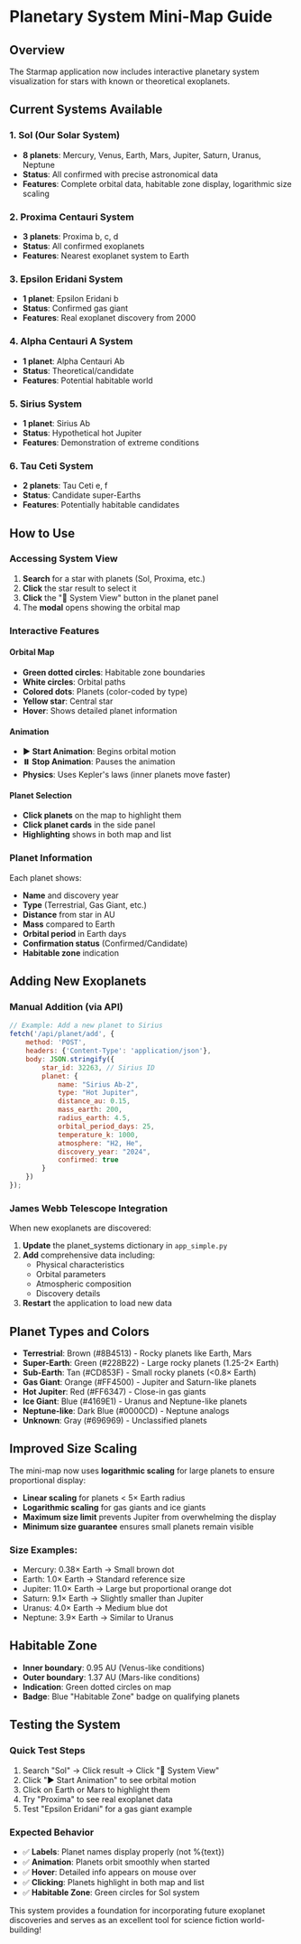 # Planetary System Mini-Map Guide

## Overview
The Starmap application now includes interactive planetary system visualization for stars with known or theoretical exoplanets.

## Current Systems Available

### 1. Sol (Our Solar System)
- **8 planets**: Mercury, Venus, Earth, Mars, Jupiter, Saturn, Uranus, Neptune
- **Status**: All confirmed with precise astronomical data
- **Features**: Complete orbital data, habitable zone display, logarithmic size scaling

### 2. Proxima Centauri System
- **3 planets**: Proxima b, c, d  
- **Status**: All confirmed exoplanets
- **Features**: Nearest exoplanet system to Earth

### 3. Epsilon Eridani System  
- **1 planet**: Epsilon Eridani b
- **Status**: Confirmed gas giant
- **Features**: Real exoplanet discovery from 2000

### 4. Alpha Centauri A System
- **1 planet**: Alpha Centauri Ab
- **Status**: Theoretical/candidate
- **Features**: Potential habitable world

### 5. Sirius System
- **1 planet**: Sirius Ab  
- **Status**: Hypothetical hot Jupiter
- **Features**: Demonstration of extreme conditions

### 6. Tau Ceti System
- **2 planets**: Tau Ceti e, f
- **Status**: Candidate super-Earths
- **Features**: Potentially habitable candidates

## How to Use

### Accessing System View
1. **Search** for a star with planets (Sol, Proxima, etc.)
2. **Click** the star result to select it
3. **Click** the "🌌 System View" button in the planet panel
4. The **modal** opens showing the orbital map

### Interactive Features

#### Orbital Map
- **Green dotted circles**: Habitable zone boundaries
- **White circles**: Orbital paths  
- **Colored dots**: Planets (color-coded by type)
- **Yellow star**: Central star
- **Hover**: Shows detailed planet information

#### Animation
- **▶️ Start Animation**: Begins orbital motion
- **⏸️ Stop Animation**: Pauses the animation
- **Physics**: Uses Kepler's laws (inner planets move faster)

#### Planet Selection
- **Click planets** on the map to highlight them
- **Click planet cards** in the side panel
- **Highlighting** shows in both map and list

### Planet Information
Each planet shows:
- **Name** and discovery year
- **Type** (Terrestrial, Gas Giant, etc.)
- **Distance** from star in AU
- **Mass** compared to Earth  
- **Orbital period** in Earth days
- **Confirmation status** (Confirmed/Candidate)
- **Habitable zone** indication

## Adding New Exoplanets

### Manual Addition (via API)
```javascript
// Example: Add a new planet to Sirius
fetch('/api/planet/add', {
    method: 'POST',
    headers: {'Content-Type': 'application/json'},
    body: JSON.stringify({
        star_id: 32263, // Sirius ID
        planet: {
            name: "Sirius Ab-2",
            type: "Hot Jupiter", 
            distance_au: 0.15,
            mass_earth: 200,
            radius_earth: 4.5,
            orbital_period_days: 25,
            temperature_k: 1000,
            atmosphere: "H2, He",
            discovery_year: "2024",
            confirmed: true
        }
    })
});
```

### James Webb Telescope Integration
When new exoplanets are discovered:

1. **Update** the planet_systems dictionary in `app_simple.py`
2. **Add** comprehensive data including:
   - Physical characteristics
   - Orbital parameters  
   - Atmospheric composition
   - Discovery details
3. **Restart** the application to load new data

## Planet Types and Colors

- **Terrestrial**: Brown (#8B4513) - Rocky planets like Earth, Mars
- **Super-Earth**: Green (#228B22) - Large rocky planets (1.25-2× Earth)  
- **Sub-Earth**: Tan (#CD853F) - Small rocky planets (<0.8× Earth)
- **Gas Giant**: Orange (#FF4500) - Jupiter and Saturn-like planets
- **Hot Jupiter**: Red (#FF6347) - Close-in gas giants
- **Ice Giant**: Blue (#4169E1) - Uranus and Neptune-like planets
- **Neptune-like**: Dark Blue (#0000CD) - Neptune analogs
- **Unknown**: Gray (#696969) - Unclassified planets

## Improved Size Scaling

The mini-map now uses **logarithmic scaling** for large planets to ensure proportional display:

- **Linear scaling** for planets < 5× Earth radius
- **Logarithmic scaling** for gas giants and ice giants  
- **Maximum size limit** prevents Jupiter from overwhelming the display
- **Minimum size guarantee** ensures small planets remain visible

### Size Examples:
- Mercury: 0.38× Earth → Small brown dot
- Earth: 1.0× Earth → Standard reference size
- Jupiter: 11.0× Earth → Large but proportional orange dot
- Saturn: 9.1× Earth → Slightly smaller than Jupiter
- Uranus: 4.0× Earth → Medium blue dot
- Neptune: 3.9× Earth → Similar to Uranus

## Habitable Zone
- **Inner boundary**: 0.95 AU (Venus-like conditions)
- **Outer boundary**: 1.37 AU (Mars-like conditions)  
- **Indication**: Green dotted circles on map
- **Badge**: Blue "Habitable Zone" badge on qualifying planets

## Testing the System

### Quick Test Steps
1. Search "Sol" → Click result → Click "🌌 System View"
2. Click "▶️ Start Animation" to see orbital motion
3. Click on Earth or Mars to highlight them
4. Try "Proxima" to see real exoplanet data
5. Test "Epsilon Eridani" for a gas giant example

### Expected Behavior
- ✅ **Labels**: Planet names display properly (not %{text})
- ✅ **Animation**: Planets orbit smoothly when started
- ✅ **Hover**: Detailed info appears on mouse over
- ✅ **Clicking**: Planets highlight in both map and list
- ✅ **Habitable Zone**: Green circles for Sol system

This system provides a foundation for incorporating future exoplanet discoveries and serves as an excellent tool for science fiction world-building!